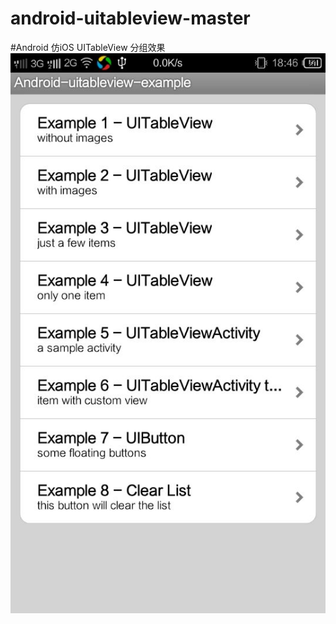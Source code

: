 # android-uitableview-master
#Android 仿iOS UITableView 分组效果
![image](https://github.com/SomnusWu/android-uitableview-master/blob/master/UITableView.jpg)



